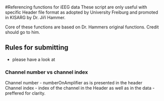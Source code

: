 #Referencing functions for iEEG data
These script are only useful with specific Header file format as adopted by University Freiburg and promoted in KISARG by Dr. Jiří Hammer.

Core of these functions are based on Dr. Hammers original functions. Credit should go to him.

## Rules for submitting
- please have a look at

### Channel number vs channel index
Channel number - numberOnAmplifier as is presented in the header
Channel index - index of the channel in the Header as well as in the data - preffered for clarity.
